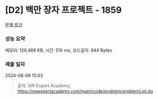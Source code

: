 # [D2] 백만 장자 프로젝트 - 1859 

[문제 링크](https://swexpertacademy.com/main/code/problem/problemDetail.do?contestProbId=AV5LrsUaDxcDFAXc) 

### 성능 요약

메모리: 129,488 KB, 시간: 510 ms, 코드길이: 844 Bytes

### 제출 일자

2024-08-06 15:03



> 출처: SW Expert Academy, https://swexpertacademy.com/main/code/problem/problemList.do